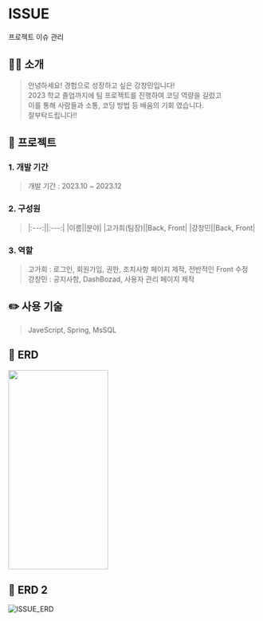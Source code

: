 # ISSUE
프로젝트 이슈 관리  

## 👨‍💻 소개

> 안녕하세요! 경험으로 성장하고 싶은 강창민입니다!  
> 2023 학교 졸업까지에 팀 프로젝트를 진행하여 코딩 역량을 길렀고  
> 이를 통해 사람들과 소통, 코딩 방법 등 배움의 기회 였습니다.  
> 잘부탁드립니다!!

## 💼 프로젝트
  
### 1. 개발 기간
> 개발 기간 : 2023.10 ~ 2023.12

### 2. 구성원

>|:---:||:---:|
>|이름||분야|
>|고가희(팀장)||Back, Front|
>|강창민||Back, Front|

### 3. 역할

> 고가희 : 로그인, 회원가입, 권한, 조치사항 페이지 제작, 전반적인 Front 수정  
> 강창민 : 공지사항, DashBozad, 사용자 관리 페이지 제작

## ✏️ 사용 기술
> JaveScript, Spring, MsSQL

## 📃 ERD
<img src="https://github.com/ckdals6932/ISSUE-PROJECT/assets/79955006/85fa9691-7739-4af5-997d-7ea3f44df976" width="200" height="400"/>  

## 📃 ERD 2
![ISSUE_ERD](https://github.com/ckdals6932/ISSUE-PROJECT/assets/79955006/85fa9691-7739-4af5-997d-7ea3f44df976)
